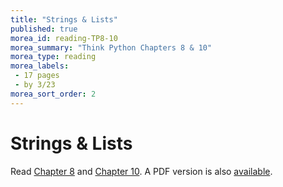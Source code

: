 ```yaml
---
title: "Strings & Lists"
published: true
morea_id: reading-TP8-10
morea_summary: "Think Python Chapters 8 & 10"
morea_type: reading
morea_labels:
 - 17 pages
 - by 3/23
morea_sort_order: 2
---
```

# Strings & Lists

Read [Chapter 8](http://www.greenteapress.com/thinkpython/html/thinkpython009.html#toc59) and [Chapter 10](http://www.greenteapress.com/thinkpython/html/thinkpython011.html#toc59). A PDF version is also [available]({{site.baseurl}}/morea/materials/thinkpython.pdf).